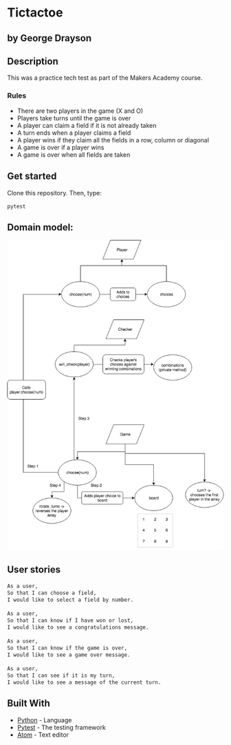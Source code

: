 # Tictactoe

## by George Drayson

## Description

This was a practice tech test as part of the Makers Academy course.

### Rules

- There are two players in the game (X and O)
- Players take turns until the game is over
- A player can claim a field if it is not already taken
- A turn ends when a player claims a field
- A player wins if they claim all the fields in a row, column or diagonal
- A game is over if a player wins
- A game is over when all fields are taken

## Get started

Clone this repository. Then, type:
```
pytest
```

## Domain model:

![Domain model](images/tictactoe.png "Tictactoe tech test domain model")

## User stories

```
As a user,
So that I can choose a field,
I would like to select a field by number.

As a user,
So that I can know if I have won or lost,
I would like to see a congratulations message.

As a user,
So that I can know if the game is over,
I would like to see a game over message.

As a user,
So that I can see if it is my turn,
I would like to see a message of the current turn.

```

## Built With

* [Python](https://www.python.org/) - Language
* [Pytest](https://docs.pytest.org/en/latest/) - The testing framework
* [Atom](https://atom.io/) - Text editor

